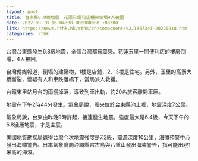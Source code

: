 ```yaml
---
layout: post
title: 台東縣6.8級地震　花蓮有便利店樓房倒塌4人被困
date: 2022-09-18 16:04:08.000000000 +08:00
link: https://news.rthk.hk/rthk/ch/component/k2/1667343-20220918.htm
categories: rthk
---
```


台灣台東縣發生6.8級地震，全個台灣都有震感。花蓮玉里一間便利店的樓房倒塌，4人被困。

台灣傳媒報道，倒塌的建築物，1樓是店舖，2、3樓是住宅。另外，玉里的高寮大橋斷裂，懷疑有人和車跌落橋下，當局派人救援。

台鐵東里站月台的雨棚掉落，導致列車出軌，約20名旅客離開車廂。

地震在下午2時44分發生。氣象局說，震央位於台東縣池上鄉，地震深度7公里。

氣象局說，台東由昨晚9時許起，接連發生地震，強度最大是6.4級，今天下午的6.8淺層地震，才是主震。

美國地質勘探局錄得台灣今次地震強度是7.2級，震源深度10公里，海嘯預警中心發出海嘯警告。日本氣象廳向沖繩縣宮古島與八重山發出海嘯警告，指可能出現1米高的海浪。
